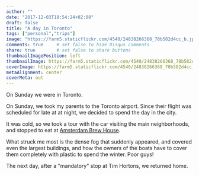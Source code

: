 ```yaml
---
author: ""
date: "2017-12-03T18:54:24+02:00"
draft: false
title: "A day in Toronto"
tags: ["personal","trips"]
image: "https://farm5.staticflickr.com/4540/24838266368_78b582d4cc_b.jpg"
comments: true     # set false to hide Disqus comments
share: true        # set false to share buttons
thumbnailImagePosition: left
thumbnailImage: https://farm5.staticflickr.com/4540/24838266368_78b582d4cc_b.jpg
coverImage: https://farm5.staticflickr.com/4540/24838266368_78b582d4cc_b.jpg
metaAlignment: center
coverMeta: out
---
```

On Sunday we were in Toronto.

<!--more-->

On Sunday, we took my parents to the Toronto airport. Since their flight was scheduled for late at at night, we decided to spend the day in the city.

It was cold, so we took a tour with the car visiting the main neighborhoods, and stopped to eat at [Amsterdam Brew House](http://www.amsterdambeer.com/brewhouse/). 

What struck me most is the dense fog that suddenly appeared, and covered even the largest buildings, and how the owners of the boats have to cover them completely with plastic to spend the winter. Poor guys!

The next day, after a "mandatory" stop at Tim Hortons, we returned home.

<div id="flickrembed"></div><div style="position:absolute; top:-70px; display:block; text-align:center; z-index:-1;"></div><script src='https://flickrembed.com/embed_v2.js.php?source=flickr&layout=responsive&input=www.flickr.com/photos/jcortell/albums/72157689202133241&sort=5&by=album&theme=default&scale=fill&limit=100&skin=default&autoplay=true'></script>